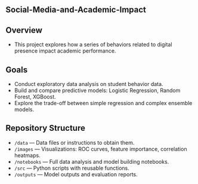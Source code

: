 ## Social-Media-and-Academic-Impact

## Overview
- This project explores how a series of behaviors related to digital presence impact academic performance.

##  Goals
- Conduct exploratory data analysis on student behavior data.
- Build and compare predictive models: Logistic Regression, Random Forest, XGBoost.
- Explore the trade-off between simple regression and complex ensemble models.

## Repository Structure
- `/data` — Data files or instructions to obtain them.
- `/images` — Visualizations: ROC curves, feature importance, correlation heatmaps.
- `/notebooks` — Full data analysis and model building notebooks.
- `/src` — Python scripts with reusable functions.
- `/outputs` — Model outputs and evaluation reports.
